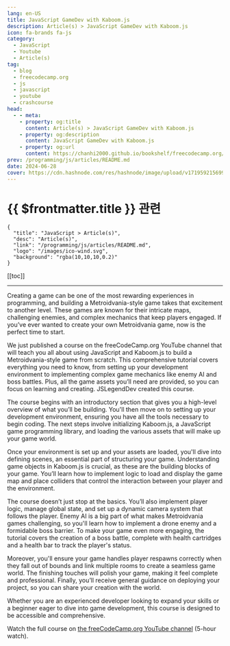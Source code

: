 ```yaml
---
lang: en-US
title: JavaScript GameDev with Kaboom.js
description: Article(s) > JavaScript GameDev with Kaboom.js
icon: fa-brands fa-js
category: 
  - JavaScript
  - Youtube
  - Article(s)
tag: 
  - blog
  - freecodecamp.org
  - js
  - javascript
  - youtube
  - crashcourse
head:
  - - meta:
    - property: og:title
      content: Article(s) > JavaScript GameDev with Kaboom.js
    - property: og:description
      content: JavaScript GameDev with Kaboom.js
    - property: og:url
      content: https://chanhi2000.github.io/bookshelf/freecodecamp.org/javascript-gamedev-with-kaboomjs.html
prev: /programming/js/articles/README.md
date: 2024-06-28
cover: https://cdn.hashnode.com/res/hashnode/image/upload/v1719592156998/4ba8f0f3-9662-480a-b1ee-682a49d5ed42.jpeg
---
```


# {{ $frontmatter.title }} 관련

```component VPCard
{
  "title": "JavaScript > Article(s)",
  "desc": "Article(s)",
  "link": "/programming/js/articles/README.md",
  "logo": "/images/ico-wind.svg",
  "background": "rgba(10,10,10,0.2)"
}
```

[[toc]]

---

<SiteInfo
  name="JavaScript GameDev with Kaboom.js"
  desc="Creating a game can be one of the most rewarding experiences in programming, and building a Metroidvania-style game takes that excitement to another level. These games are known for their intricate maps, challenging enemies, and complex mechanics tha..."
  url="https://freecodecamp.org/news/javascript-gamedev-with-kaboomjs/"
  logo="https://cdn.freecodecamp.org/universal/favicons/favicon.ico"
  preview="https://cdn.hashnode.com/res/hashnode/image/upload/v1719592156998/4ba8f0f3-9662-480a-b1ee-682a49d5ed42.jpeg"/>

Creating a game can be one of the most rewarding experiences in programming, and building a Metroidvania-style game takes that excitement to another level. These games are known for their intricate maps, challenging enemies, and complex mechanics that keep players engaged. If you’ve ever wanted to create your own Metroidvania game, now is the perfect time to start.

We just published a course on the freeCodeCamp.org YouTube channel that will teach you all about using JavaScript and Kaboom.js to build a Metroidvania-style game from scratch. This comprehensive tutorial covers everything you need to know, from setting up your development environment to implementing complex game mechanics like enemy AI and boss battles. Plus, all the game assets you’ll need are provided, so you can focus on learning and creating. JSLegendDev created this course.

The course begins with an introductory section that gives you a high-level overview of what you’ll be building. You'll then move on to setting up your development environment, ensuring you have all the tools necessary to begin coding. The next steps involve initializing Kaboom.js, a JavaScript game programming library, and loading the various assets that will make up your game world.

Once your environment is set up and your assets are loaded, you'll dive into defining scenes, an essential part of structuring your game. Understanding game objects in Kaboom.js is crucial, as these are the building blocks of your game. You’ll learn how to implement logic to load and display the game map and place colliders that control the interaction between your player and the environment.

The course doesn’t just stop at the basics. You’ll also implement player logic, manage global state, and set up a dynamic camera system that follows the player. Enemy AI is a big part of what makes Metroidvania games challenging, so you'll learn how to implement a drone enemy and a formidable boss barrier. To make your game even more engaging, the tutorial covers the creation of a boss battle, complete with health cartridges and a health bar to track the player's status.

Moreover, you'll ensure your game handles player respawns correctly when they fall out of bounds and link multiple rooms to create a seamless game world. The finishing touches will polish your game, making it feel complete and professional. Finally, you’ll receive general guidance on deploying your project, so you can share your creation with the world.

Whether you are an experienced developer looking to expand your skills or a beginner eager to dive into game development, this course is designed to be accessible and comprehensive.

Watch the full course on [<FontIcon icon="fa-brands fa-youtube"/>the freeCodeCamp.org YouTube channel](https://youtu.be/iM1iSvloMlo) (5-hour watch).

<VidStack src="youtube/iM1iSvloMlo" />


